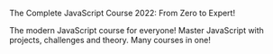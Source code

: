 The Complete JavaScript Course 2022: From Zero to Expert!

The modern JavaScript course for everyone! Master JavaScript with projects, challenges and theory. Many courses in one!
